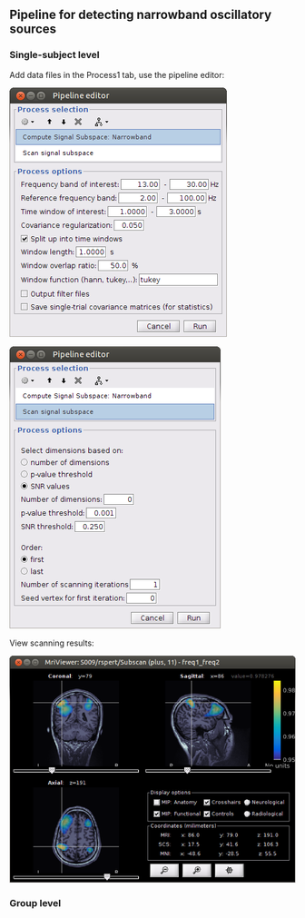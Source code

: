 ## Pipeline for detecting narrowband oscillatory sources

### Single-subject level

Add data files in the Process1 tab, use the pipeline editor:

![pipeline](../../imgs/pipeline_narrowband_1.png)

![pipeline](../../imgs/pipeline_narrowband_2.png)

View scanning results:

![pipeline](../../imgs/pipeline_narrowband_result_1.png)

### Group level
